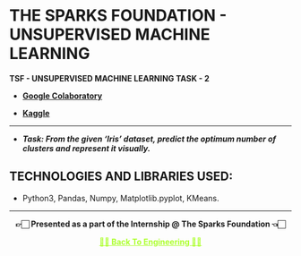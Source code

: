 # THE SPARKS FOUNDATION - UNSUPERVISED MACHINE LEARNING

**TSF - UNSUPERVISED MACHINE LEARNING TASK - 2**
 
 - **[Google Colaboratory](https://github.com/Amey-Thakur/TSF-UNSUPERVISED-MACHINE-LEARNING/blob/main/TSF_INTERNSHIP_TASK_2_UNSUPERVISED_LEARNING.ipynb)**
 
 - **[Kaggle](https://www.kaggle.com/ameythakur20/tsf-internship-task-2-unsupervised-learning)**

---

 - **_Task: From the given ‘Iris’ dataset, predict the optimum number of clusters and represent it visually._**


## TECHNOLOGIES AND LIBRARIES USED:
 
 - Python3, Pandas, Numpy, Matplotlib.pyplot, KMeans.

---

<p align="center"> <b> 👉🏻 Presented as a part of the Internship @ The Sparks Foundation 👈🏻 <b> </p>
 
<p align="center"><a href='https://github.com/Amey-Thakur/ACHIEVEMENTS#engineering', style='color: greenyellow;'> ✌🏻 Back To Engineering ✌🏻</p>
